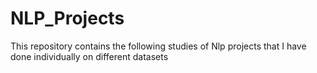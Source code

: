 # NLP_Projects
This repository contains the following studies of Nlp projects that I have done individually on different datasets
